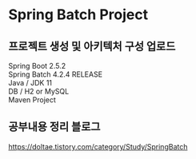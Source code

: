 # Spring Batch Project

## 프로젝트 생성 및 아키텍처 구성 업로드</br>
Spring Boot 2.5.2 </br>
Spring Batch 4.2.4 RELEASE </br>
Java / JDK 11 </br>
DB / H2 or MySQL </br>
Maven Project

## 공부내용 정리 블로그</br>
https://doltae.tistory.com/category/Study/SpringBatch



